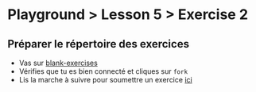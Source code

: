 # Playground > Lesson 5 > Exercise 2

## Préparer le répertoire des exercices
- Vas sur [blank-exercises](https://github.com/blank-project/blank-exercises)
- Vérifies que tu es bien connecté et cliques sur `fork`
- Lis la marche à suivre pour soumettre un exercice [ici](https://github.com/blank-project/blank-exercises/blob/master/README.md)